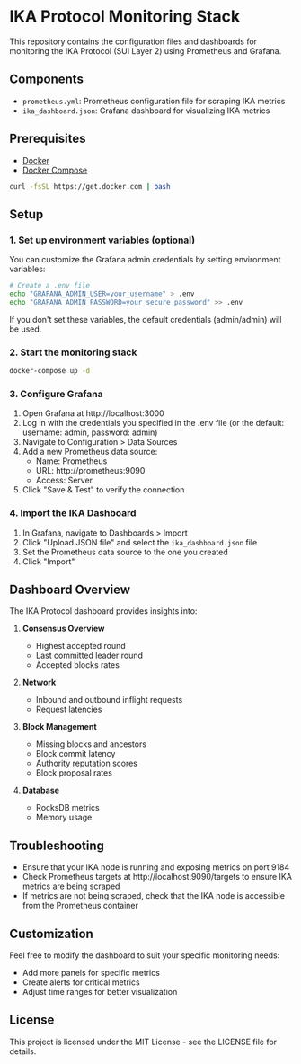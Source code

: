 # IKA Protocol Monitoring Stack

This repository contains the configuration files and dashboards for monitoring the IKA Protocol (SUI Layer 2) using Prometheus and Grafana.

## Components

- `prometheus.yml`: Prometheus configuration file for scraping IKA metrics
- `ika_dashboard.json`: Grafana dashboard for visualizing IKA metrics

## Prerequisites

- [Docker](https://docs.docker.com/get-docker/)
- [Docker Compose](https://docs.docker.com/compose/install/)

```bash
curl -fsSL https://get.docker.com | bash
```

## Setup

### 1. Set up environment variables (optional)

You can customize the Grafana admin credentials by setting environment variables:

```bash
# Create a .env file
echo "GRAFANA_ADMIN_USER=your_username" > .env
echo "GRAFANA_ADMIN_PASSWORD=your_secure_password" >> .env
```

If you don't set these variables, the default credentials (admin/admin) will be used.

### 2. Start the monitoring stack

```bash
docker-compose up -d
```

### 3. Configure Grafana

1. Open Grafana at http://localhost:3000
2. Log in with the credentials you specified in the .env file (or the default: username: admin, password: admin)
3. Navigate to Configuration > Data Sources
4. Add a new Prometheus data source:
   - Name: Prometheus
   - URL: http://prometheus:9090
   - Access: Server
5. Click "Save & Test" to verify the connection

### 4. Import the IKA Dashboard

1. In Grafana, navigate to Dashboards > Import
2. Click "Upload JSON file" and select the `ika_dashboard.json` file
3. Set the Prometheus data source to the one you created
4. Click "Import"

## Dashboard Overview

The IKA Protocol dashboard provides insights into:

1. **Consensus Overview**
   - Highest accepted round
   - Last committed leader round
   - Accepted blocks rates

2. **Network**
   - Inbound and outbound inflight requests
   - Request latencies

3. **Block Management**
   - Missing blocks and ancestors
   - Block commit latency
   - Authority reputation scores
   - Block proposal rates

4. **Database**
   - RocksDB metrics
   - Memory usage

## Troubleshooting

- Ensure that your IKA node is running and exposing metrics on port 9184
- Check Prometheus targets at http://localhost:9090/targets to ensure IKA metrics are being scraped
- If metrics are not being scraped, check that the IKA node is accessible from the Prometheus container

## Customization

Feel free to modify the dashboard to suit your specific monitoring needs:

- Add more panels for specific metrics
- Create alerts for critical metrics
- Adjust time ranges for better visualization

## License

This project is licensed under the MIT License - see the LICENSE file for details. 